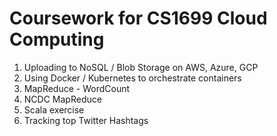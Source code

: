 # Coursework for CS1699 Cloud Computing

1. Uploading to NoSQL / Blob Storage on AWS, Azure, GCP
2. Using Docker / Kubernetes to orchestrate containers
3. MapReduce - WordCount
4. NCDC MapReduce
5. Scala exercise
6. Tracking top Twitter Hashtags
